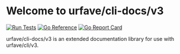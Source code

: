 # Welcome to urfave/cli-docs/v3

[![Run Tests](https://github.com/urfave/cli-docs/actions/workflows/main.yml/badge.svg)](https://github.com/urfave/cli-docs/actions/workflows/main.yml)
[![Go Reference](https://pkg.go.dev/badge/github.com/urfave/cli-docs/v3.svg)](https://pkg.go.dev/github.com/urfave/cli-docs/v3)
[![Go Report Card](https://goreportcard.com/badge/github.com/urfave/cli-docs/v3)](https://goreportcard.com/report/github.com/urfave/cli-docs/v3)

urfave/cli-docs/v3 is an extended documentation library for use
with urfave/cli/v3.
